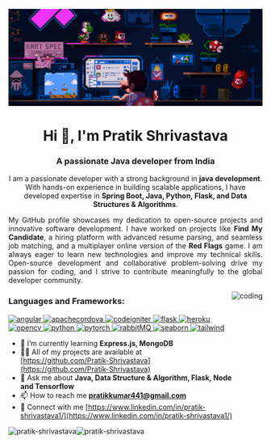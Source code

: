 ![MasterHead](/img/banner.gif)
<h1 align="center">Hi 👋, I'm Pratik Shrivastava</h1>
<h3 align="center">A passionate Java developer from India</h3>
<p align="center">
  I am a passionate developer with a strong background in <b>java development</b>. With hands-on experience in building scalable applications, I have developed expertise in <b>Spring Boot, Java, Python, Flask, and Data Structures & Algorithms</b>.
</p>
<p align="justify">
  My GitHub profile showcases my dedication to open-source projects and innovative software development. I have worked on projects like <b>Find My Candidate</b>, a hiring platform with advanced resume parsing, and seamless job matching, and a multiplayer online version of the <b>Red Flags</b> game. I am always eager to learn new technologies and improve my technical skills. Open-source development and collaborative problem-solving drive my passion for coding, and I strive to contribute meaningfully to the global developer community.

</p>


<img height="230" align="right" alt="coding" src="https://media2.giphy.com/media/MunViQ5feR29sMFVfa/giphy.gif?cid=6c09b952c7jgvpp3bgsgpsv3g2gk3sob02xw7i851m73fgfz&rid=giphy.gif&ct=s">

<h3 align="left">Languages and Frameworks:</h3>
<p align="left"> <a href="https://angular.io" target="_blank" rel="noreferrer"> <img src="https://angular.io/assets/images/logos/angular/angular.svg" alt="angular" width="40" height="40"/> </a> <a href="https://cordova.apache.org/" target="_blank" rel="noreferrer"> <img src="https://www.vectorlogo.zone/logos/apache_cordova/apache_cordova-icon.svg" alt="apachecordova" width="40" height="40"/> </a> <a href="https://codeigniter.com" target="_blank" rel="noreferrer"> <img src="https://cdn.worldvectorlogo.com/logos/codeigniter.svg" alt="codeigniter" width="40" height="40"/> </a> <a href="https://flask.palletsprojects.com/" target="_blank" rel="noreferrer"> <img src="https://www.vectorlogo.zone/logos/pocoo_flask/pocoo_flask-icon.svg" alt="flask" width="40" height="40"/> </a> <a href="https://git-scm.com/" target="_blank" rel="noreferrer"> </a> <a href="https://heroku.com" target="_blank" rel="noreferrer"> <img src="https://www.vectorlogo.zone/logos/heroku/heroku-icon.svg" alt="heroku" width="40" height="40"/> </a> </a> <a href="https://opencv.org/" target="_blank" rel="noreferrer"> <img src="https://www.vectorlogo.zone/logos/opencv/opencv-icon.svg" alt="opencv" width="40" height="40"/> </a> <a href="https://www.python.org" target="_blank" rel="noreferrer"> <img src="https://upload.wikimedia.org/wikipedia/commons/thumb/c/c3/Python-logo-notext.svg/1200px-Python-logo-notext.svg.png" alt="python" width="40" height="40"/> </a> <a href="https://pytorch.org/" target="_blank" rel="noreferrer"> <img src="https://www.vectorlogo.zone/logos/pytorch/pytorch-icon.svg" alt="pytorch" width="40" height="40"/> </a> <a href="https://www.rabbitmq.com" target="_blank" rel="noreferrer"> <img src="https://www.vectorlogo.zone/logos/rabbitmq/rabbitmq-icon.svg" alt="rabbitMQ" width="40" height="40"/> </a> <a href="https://seaborn.pydata.org/" target="_blank" rel="noreferrer"> <img src="https://seaborn.pydata.org/_images/logo-mark-lightbg.svg" alt="seaborn" width="40" height="40"/> </a> <a href="https://tailwindcss.com/" target="_blank" rel="noreferrer"> <img src="https://www.vectorlogo.zone/logos/tailwindcss/tailwindcss-icon.svg" alt="tailwind" width="40" height="40"/> </a> </p>


- 🌱 I’m currently learning **Express.js, MongoDB**
- 👨‍💻 All of my projects are available at [https://github.com/Pratik-Shrivastava](https://github.com/Pratik-Shrivastava)
- 💬 Ask me about **Java, Data Structure & Algorithm, Flask, Node and Tensorflow**
- 📫 How to reach me **pratikkumar441@gmail.com**
- 📄 Connect with me [https://www.linkedin.com/in/pratik-shrivastava1/](https://www.linkedin.com/in/pratik-shrivastava1/)


<p><img align="left" src="https://github-readme-stats.vercel.app/api?username=pratik-shrivastava&show_icons=true&locale=en&theme=transparent" alt="pratik-shrivastava" /></p>

<p><img align="left" src="https://github-readme-stats.vercel.app/api/top-langs?username=pratik-shrivastava&show_icons=true&locale=en&layout=compact&theme=transparent" alt="pratik-shrivastava" /></p>
